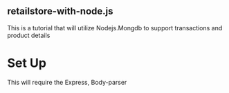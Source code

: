 ## retailstore-with-node.js

This is a tutorial that will utilize Nodejs.Mongdb to support transactions and product details

# Set Up

This will require the Express, Body-parser



